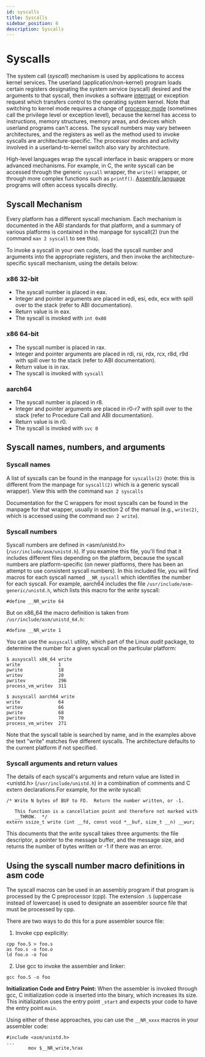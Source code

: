 ```yaml
---
id: syscalls
title: Syscalls
sidebar_position: 6
description: Syscalls
---
```


# Syscalls

The system call (_syscall_) mechanism is used by applications to access kernel services. The userland (application/non-kernel) program loads certain registers designating the system service (syscall) desired and the arguments to that syscall, then invokes a software [interrupt](/E-ComputerArchitecture/computer-architecture.md#interrupts-and-exceptions) or exception request which transfers control to the operating system kernel. Note that switching to kernel mode requires a change of [processor mode](/E-ComputerArchitecture/computer-architecture.md#execution-state-priviledge-state-rings-or-privilege-level) (sometimes call the privilege level or exception level), because the kernel has access to instructions, memory structures, memory areas, and devices which userland programs can't access. The syscall numbers may vary between architectures, and the registers as well as the method used to invoke syscalls are architecture-specific. The processor modes and activity involved in a userland-to-kernel switch also vary by architecture.

High-level languages wrap the syscall interface in basic wrappers or more advanced mechanisms. For example, in C, the _write_ syscall can be accessed through the generic `syscall` wrapper, the `write()` wrapper, or through more complex functions such as `printf()`. [Assembly language](./assembly-language.md) programs will often access syscalls directly.

## Syscall Mechanism

Every platform has a different syscall mechanism. Each mechanism is documented in the ABI standards for that platform, and a summary of various platforms is contained in the manpage for syscall(2) (run the command `man 2 syscall` to see this).

To invoke a syscall in your own code, load the syscall number and arguments into the appropriate registers, and then invoke the architecture-specific syscall mechanism, using the details below:

### x86 32-bit

- The syscall number is placed in eax.
- Integer and pointer arguments are placed in edi, esi, edx, ecx with spill over to the stack (refer to ABI documentation).
- Return value is in eax.
- The syscall is invoked with `int 0x80`

### x86 64-bit

- The syscall number is placed in rax.
- Integer and pointer arguments are placed in rdi, rsi, rdx, rcx, r8d, r9d with spill over to the stack (refer to ABI documentation).
- Return value is in rax.
- The syscall is invoked with `syscall`

### aarch64

- The syscall number is placed in r8.
- Integer and pointer arguments are placed in r0-r7 with spill over to the stack (refer to Procedure Call and ABI documentation).
- Return value is in r0.
- The syscall is invoked with `svc 0`

## Syscall names, numbers, and arguments

### Syscall names

A list of syscalls can be found in the manpage for `syscalls(2)` (note: this is different from the manpage for `syscall(2)` which is a generic syscall wrapper). View this with the command `man 2 syscalls`

Documentation for the C wrappers for most syscalls can be found in the manpage for that wrapper, usually in section 2 of the manual (e.g., `write(2)`, which is accessed using the command `man 2 write`).

### Syscall numbers

Syscall numbers are defined in <asm/unistd.h\> (`/usr/include/asm/unistd.h`). If you examine this file, you'll find that it includes different files depending on the platform, because the syscall numbers are platform-specific (on newer platforms, there has been an attempt to use consistent syscall numbers). In this included file, you will find macros for each syscall named `__NR_syscall` which identifies the number for each syscall. For example, aarch64 includes the file `/usr/include/asm-generic/unistd.h`, which lists this macro for the _write_ syscall:

```assembly
#define __NR_write 64
```

But on x86_64 the macro definition is taken from `/usr/include/asm/unistd_64.h`:

```assembly
#define __NR_write 1
```

You can use the `ausyscall` utility, which part of the Linux _audit_ package, to determine the number for a given syscall on the particular platform:

```assembly
$ ausyscall x86_64 write
write              1
pwrite             18
writev             20
pwritev            296
process_vm_writev  311

$ ausyscall aarch64 write
write              64
writev             66
pwrite             68
pwritev            70
process_vm_writev  271
```

Note that the syscall table is searched by name, and in the examples above the text "write" matches five different syscalls. The architecture defaults to the current platform if not specified.

### Syscall arguments and return values

The details of each syscall's arguments and return value are listed in <unistd.h\> (`/usr/include/unistd.h`) in a combination of comments and C extern declarations.For example, for the _write_ syscall:

```assembly
/* Write N bytes of BUF to FD.  Return the number written, or -1.

   This function is a cancellation point and therefore not marked with
   __THROW.  */
extern ssize_t write (int __fd, const void *__buf, size_t __n) __wur;
```

This documents that the _write_ syscall takes three arguments: the file descriptor, a pointer to the message buffer, and the message size, and returns the number of bytes written or -1 if there was an error.

## Using the syscall number macro definitions in asm code

The syscall macros can be used in an assembly program if that program is processed by the C preprocessor (cpp). The extension `.S` (uppercase instead of lowercase) is used to designate an assembler source file that must be processed by cpp.

There are two ways to do this for a pure assembler source file:

1. Invoke cpp explicitly:

```assembly
cpp foo.S > foo.s
as foo.s -o foo.o
ld foo.o -o foo
```

2. Use gcc to invoke the assembler and linker:

```assembly
gcc foo.S -o foo
```

**Initialization Code and Entry Point:** When the assembler is invoked through gcc, C initialization code is inserted into the binary, which increases its size. This initialization uses the entry point `_start` and expects your code to have the entry point `main`.

Using either of these approaches, you can use the `__NR_xxxx` macros in your assembler code:

```assembly
#include <asm/unistd.h>
...
        mov $__NR_write,%rax
```
